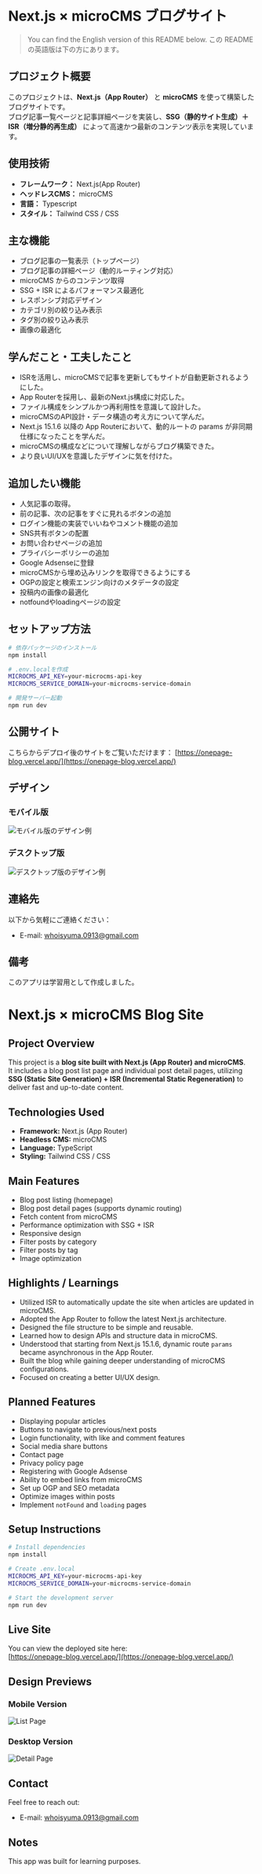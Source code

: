 # Next.js × microCMS ブログサイト
> You can find the English version of this README below.
> この README の英語版は下の方にあります。

## プロジェクト概要

このプロジェクトは、**Next.js（App Router）** と **microCMS** を使って構築したブログサイトです。  
ブログ記事一覧ページと記事詳細ページを実装し、**SSG（静的サイト生成）＋ ISR（増分静的再生成）** によって高速かつ最新のコンテンツ表示を実現しています。

## 使用技術

- **フレームワーク：** Next.js(App Router)
- **ヘッドレスCMS：** microCMS
- **言語：** Typescript
- **スタイル：** Tailwind CSS / CSS

## 主な機能

- ブログ記事の一覧表示（トップページ）
- ブログ記事の詳細ページ（動的ルーティング対応）
- microCMS からのコンテンツ取得
- SSG + ISR によるパフォーマンス最適化
- レスポンシブ対応デザイン
- カテゴリ別の絞り込み表示
- タグ別の絞り込み表示
- 画像の最適化

## 学んだこと・工夫したこと
- ISRを活用し、microCMSで記事を更新してもサイトが自動更新されるようにした。
- App Routerを採用し、最新のNext.js構成に対応した。
- ファイル構成をシンプルかつ再利用性を意識して設計した。
- microCMSのAPI設計・データ構造の考え方について学んだ。
- Next.js 15.1.6 以降の App Routerにおいて、動的ルートの params が非同期仕様になったことを学んだ。
- microCMSの構成などについて理解しながらブログ構築できた。
- より良いUI/UXを意識したデザインに気を付けた。

## 追加したい機能
- 人気記事の取得。
- 前の記事、次の記事をすぐに見れるボタンの追加
- ログイン機能の実装でいいねやコメント機能の追加
- SNS共有ボタンの配置
- お問い合わせページの追加
- プライバシーポリシーの追加
- Google Adsenseに登録
- microCMSから埋め込みリンクを取得できるようにする
- OGPの設定と検索エンジン向けのメタデータの設定
- 投稿内の画像の最適化
- notfoundやloadingページの設定

## セットアップ方法
```bash
# 依存パッケージのインストール
npm install

# .env.localを作成
MICROCMS_API_KEY=your-microcms-api-key
MICROCMS_SERVICE_DOMAIN=your-microcms-service-domain

# 開発サーバー起動
npm run dev
```

## 公開サイト
こちらからデプロイ後のサイトをご覧いただけます：
[https://onepage-blog.vercel.app/](https://onepage-blog.vercel.app/)

## デザイン

### モバイル版
![モバイル版のデザイン例](/public/readme/mockup1.png)

### デスクトップ版
![デスクトップ版のデザイン例](/public/readme/mockup2.png)

## 連絡先
以下から気軽にご連絡ください：
- E-mail: [whoisyuma.0913@gmail.com](whoisyuma.0913@gmail.com)

## 備考
このアプリは学習用として作成しました。

# Next.js × microCMS Blog Site

## Project Overview

This project is a **blog site built with Next.js (App Router) and microCMS**.  
It includes a blog post list page and individual post detail pages, utilizing **SSG (Static Site Generation) + ISR (Incremental Static Regeneration)** to deliver fast and up-to-date content.

## Technologies Used

- **Framework:** Next.js (App Router)
- **Headless CMS:** microCMS
- **Language:** TypeScript
- **Styling:** Tailwind CSS / CSS

## Main Features

- Blog post listing (homepage)
- Blog post detail pages (supports dynamic routing)
- Fetch content from microCMS
- Performance optimization with SSG + ISR
- Responsive design
- Filter posts by category
- Filter posts by tag
- Image optimization

## Highlights / Learnings

- Utilized ISR to automatically update the site when articles are updated in microCMS.
- Adopted the App Router to follow the latest Next.js architecture.
- Designed the file structure to be simple and reusable.
- Learned how to design APIs and structure data in microCMS.
- Understood that starting from Next.js 15.1.6, dynamic route `params` became asynchronous in the App Router.
- Built the blog while gaining deeper understanding of microCMS configurations.
- Focused on creating a better UI/UX design.

## Planned Features

- Displaying popular articles
- Buttons to navigate to previous/next posts
- Login functionality, with like and comment features
- Social media share buttons
- Contact page
- Privacy policy page
- Registering with Google Adsense
- Ability to embed links from microCMS
- Set up OGP and SEO metadata
- Optimize images within posts
- Implement `notFound` and `loading` pages

## Setup Instructions

```bash
# Install dependencies
npm install

# Create .env.local
MICROCMS_API_KEY=your-microcms-api-key
MICROCMS_SERVICE_DOMAIN=your-microcms-service-domain

# Start the development server
npm run dev
```

## Live Site

You can view the deployed site here:  
[https://onepage-blog.vercel.app/](https://onepage-blog.vercel.app/)

## Design Previews

### Mobile Version  
![List Page](/public/readme/mockup1.png)

### Desktop Version  
![Detail Page](/public/readme/mockup2.png)

## Contact

Feel free to reach out:  
- E-mail: [whoisyuma.0913@gmail.com](mailto:whoisyuma.0913@gmail.com)

## Notes

This app was built for learning purposes.
